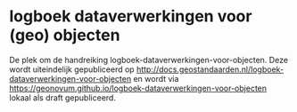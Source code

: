 # logboek dataverwerkingen voor (geo) objecten
De plek om de handreiking logboek-dataverwerkingen-voor-objecten. Deze wordt uiteindelijk gepubliceerd op http://docs.geostandaarden.nl/logboek-dataverwerkingen-voor-objecten en wordt via https://geonovum.github.io/logboek-dataverwerkingen-voor-objecten lokaal als draft gepubliceerd.

